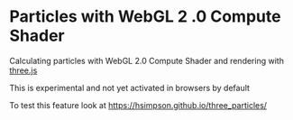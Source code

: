 # Particles with WebGL 2 .0 Compute Shader

Calculating particles with WebGL 2.0 Compute Shader and rendering with [three.js](https://threejs.org/)

This is experimental and not yet activated in browsers by default

To test this feature look at https://hsimpson.github.io/three_particles/
